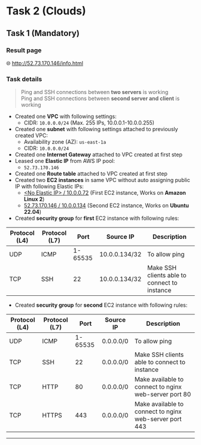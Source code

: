 # Task 2 (Clouds)

## Task 1 (Mandatory)
### Result page
:globe_with_meridians: http://52.73.170.146/info.html


<!-- ### Infrastructure -->

<!-- :speech_balloon: PM / DM me to check created AWS infrastructure -->


### Task details

> Ping and SSH connections between **two servers** is working\
  Ping and SSH connections between **second server and client** is working

- Created one **VPC** with following settings:
  - CIDR: `10.0.0.0/24` (Max. 255 IPs, 10.0.0.1-10.0.0.255)
- Created one **subnet** with following settings attached to previously created VPC:
  - Availability zone (AZ): `us-east-1a`
  - CIDR: `10.0.0.0/24`
- Created one **Internet Gateway** attached to VPC created at first step
- Leased one **Elastic IP** from AWS IP pool:
  - `52.73.170.146`
- Created one **Route table** attached to VPC created at first step
- Created two **EC2 instances** in same VPC without auto assigning public IP with following Elastic IPs:
  - [\<No Elastic IP\> / 10.0.0.72](http://10.0.0.72/) (First EC2 instance, Works on **Amazon Linux 2**)
  - [52.73.170.146 / 10.0.0.134](http://52.73.170.146/) (Second EC2 instance, Works on **Ubuntu 22.04**)
- Created **security group** for **first** EC2 instance with following rules:

| Protocol (L4) | Protocol (L7) | Port | Source IP | Description |
| ----------- | ----------- | ----------- | ----------- | ----------- |
| UDP | ICMP | 1-65535 | 10.0.0.134/32 | To allow ping |
| TCP | SSH | 22 | 10.0.0.134/32 | Make SSH clients able to connect to instance |

- Created **security group** for **second** EC2 instance with following rules:

| Protocol (L4) | Protocol (L7) | Port | Source IP | Description |
| ----------- | ----------- | ----------- | ----------- | ----------- |
| UDP | ICMP | 1-65535 | 0.0.0.0/0 | To allow ping |
| TCP | SSH | 22 | 0.0.0.0/0 | Make SSH clients able to connect to instance |
| TCP | HTTP | 80 | 0.0.0.0/0 | Make available to connect to nginx web-server port 80 |
| TCP | HTTPS | 443 | 0.0.0.0/0 | Make available to connect to nginx web-server port 443 |


---
